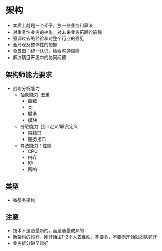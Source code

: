 # 架构
- 本质上就是一个架子，放一些业务和算法
- 对重复性业务的抽象，对未来业务拓展的前瞻
- 强调过去的经验和对整个行业的预见
- 全局观及整体性的把握
- 全景图：统一认识，检索沟通障碍
- 解决项目开发中的协同问题

## 架构师能力要求
- 战略分析能力
    + 抽象能力: 去重
        * 函数
        * 类
        * 服务
        * 模块
    + 分层能力: 接口定义/职责定义
        * 类接口
        * 服务接口
    + 算法能力：性能
        * CPU
        * 内存
        * IO
        * 网络


## 类型
- 微服务架构



## 注意
- 技术不是选最新的，而是选最成熟的
- 新架构的推荐，刚开始由1-2个人去推动，不要多，不要刚开始就团队铺开
- 业务拆分越早越好
